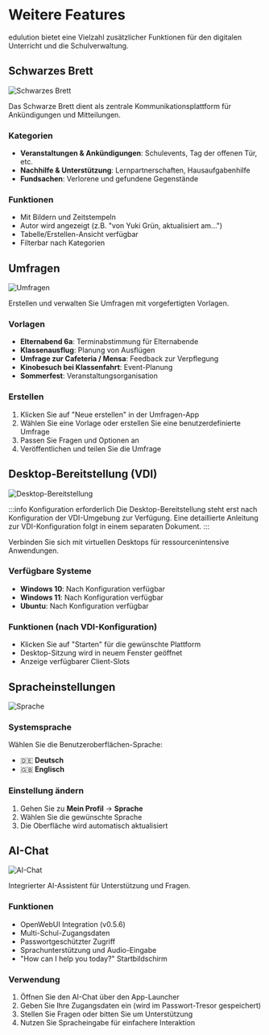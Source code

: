 # Weitere Features

edulution bietet eine Vielzahl zusätzlicher Funktionen für den digitalen Unterricht und die Schulverwaltung.

## Schwarzes Brett

![Schwarzes Brett](/img/features/schwarzes-brett.jpeg)

Das Schwarze Brett dient als zentrale Kommunikationsplattform für Ankündigungen und Mitteilungen.

### Kategorien

- **Veranstaltungen & Ankündigungen**: Schulevents, Tag der offenen Tür, etc.
- **Nachhilfe & Unterstützung**: Lernpartnerschaften, Hausaufgabenhilfe
- **Fundsachen**: Verlorene und gefundene Gegenstände

### Funktionen

- Mit Bildern und Zeitstempeln
- Autor wird angezeigt (z.B. "von Yuki Grün, aktualisiert am...")
- Tabelle/Erstellen-Ansicht verfügbar
- Filterbar nach Kategorien

## Umfragen

![Umfragen](/img/features/umfragen.jpeg)

Erstellen und verwalten Sie Umfragen mit vorgefertigten Vorlagen.

### Vorlagen

- **Elternabend 6a**: Terminabstimmung für Elternabende
- **Klassenausflug**: Planung von Ausflügen
- **Umfrage zur Cafeteria / Mensa**: Feedback zur Verpflegung
- **Kinobesuch bei Klassenfahrt**: Event-Planung
- **Sommerfest**: Veranstaltungsorganisation

### Erstellen

1. Klicken Sie auf "Neue erstellen" in der Umfragen-App
2. Wählen Sie eine Vorlage oder erstellen Sie eine benutzerdefinierte Umfrage
3. Passen Sie Fragen und Optionen an
4. Veröffentlichen und teilen Sie die Umfrage

## Desktop-Bereitstellung (VDI)

![Desktop-Bereitstellung](/img/features/desktop-bereitstellung.jpeg)

:::info Konfiguration erforderlich
Die Desktop-Bereitstellung steht erst nach Konfiguration der VDI-Umgebung zur Verfügung. Eine detaillierte Anleitung zur VDI-Konfiguration folgt in einem separaten Dokument.
:::

Verbinden Sie sich mit virtuellen Desktops für ressourcenintensive Anwendungen.

### Verfügbare Systeme

- **Windows 10**: Nach Konfiguration verfügbar
- **Windows 11**: Nach Konfiguration verfügbar
- **Ubuntu**: Nach Konfiguration verfügbar

### Funktionen (nach VDI-Konfiguration)

- Klicken Sie auf "Starten" für die gewünschte Plattform
- Desktop-Sitzung wird in neuem Fenster geöffnet
- Anzeige verfügbarer Client-Slots

## Spracheinstellungen

![Sprache](/img/features/sprache.jpeg)

### Systemsprache

Wählen Sie die Benutzeroberflächen-Sprache:
- 🇩🇪 **Deutsch**
- 🇬🇧 **Englisch**

### Einstellung ändern

1. Gehen Sie zu **Mein Profil** → **Sprache**
2. Wählen Sie die gewünschte Sprache
3. Die Oberfläche wird automatisch aktualisiert

## AI-Chat

![AI-Chat](/img/features/ai-chat.png)

Integrierter AI-Assistent für Unterstützung und Fragen.

### Funktionen

- OpenWebUI Integration (v0.5.6)
- Multi-Schul-Zugangsdaten
- Passwortgeschützter Zugriff
- Sprachunterstützung und Audio-Eingabe
- "How can I help you today?" Startbildschirm

### Verwendung

1. Öffnen Sie den AI-Chat über den App-Launcher
2. Geben Sie Ihre Zugangsdaten ein (wird im Passwort-Tresor gespeichert)
3. Stellen Sie Fragen oder bitten Sie um Unterstützung
4. Nutzen Sie Spracheingabe für einfachere Interaktion

